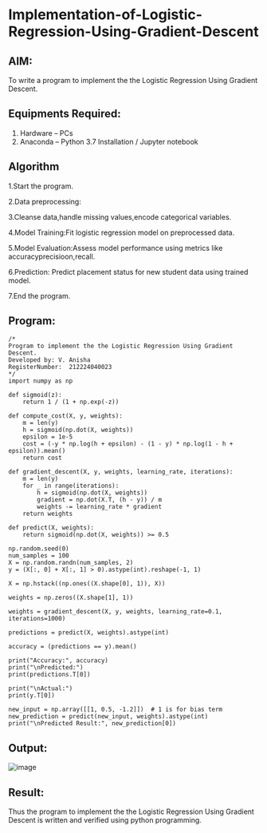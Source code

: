 # Implementation-of-Logistic-Regression-Using-Gradient-Descent

## AIM:
To write a program to implement the the Logistic Regression Using Gradient Descent.

## Equipments Required:
1. Hardware – PCs
2. Anaconda – Python 3.7 Installation / Jupyter notebook

## Algorithm
1.Start the program.

2.Data preprocessing:

3.Cleanse data,handle missing values,encode categorical variables.

4.Model Training:Fit logistic regression model on preprocessed data.

5.Model Evaluation:Assess model performance using metrics like accuracyprecisioon,recall.

6.Prediction: Predict placement status for new student data using trained model.

7.End the program.

## Program:
```
/*
Program to implement the the Logistic Regression Using Gradient Descent.
Developed by: V. Anisha
RegisterNumber:  212224040023
*/
import numpy as np

def sigmoid(z):
    return 1 / (1 + np.exp(-z))

def compute_cost(X, y, weights):
    m = len(y)
    h = sigmoid(np.dot(X, weights))
    epsilon = 1e-5
    cost = (-y * np.log(h + epsilon) - (1 - y) * np.log(1 - h + epsilon)).mean()
    return cost

def gradient_descent(X, y, weights, learning_rate, iterations):
    m = len(y)
    for _ in range(iterations):
        h = sigmoid(np.dot(X, weights))
        gradient = np.dot(X.T, (h - y)) / m
        weights -= learning_rate * gradient
    return weights

def predict(X, weights):
    return sigmoid(np.dot(X, weights)) >= 0.5

np.random.seed(0)
num_samples = 100
X = np.random.randn(num_samples, 2)
y = (X[:, 0] + X[:, 1] > 0).astype(int).reshape(-1, 1)

X = np.hstack((np.ones((X.shape[0], 1)), X))

weights = np.zeros((X.shape[1], 1))

weights = gradient_descent(X, y, weights, learning_rate=0.1, iterations=1000)

predictions = predict(X, weights).astype(int)

accuracy = (predictions == y).mean()

print("Accuracy:", accuracy)
print("\nPredicted:")
print(predictions.T[0])

print("\nActual:")
print(y.T[0])

new_input = np.array([[1, 0.5, -1.2]])  # 1 is for bias term
new_prediction = predict(new_input, weights).astype(int)
print("\nPredicted Result:", new_prediction[0])
```

## Output:
![image](https://github.com/user-attachments/assets/3157fb17-4e35-4284-a565-4881faa30551)

## Result:
Thus the program to implement the the Logistic Regression Using Gradient Descent is written and verified using python programming.

